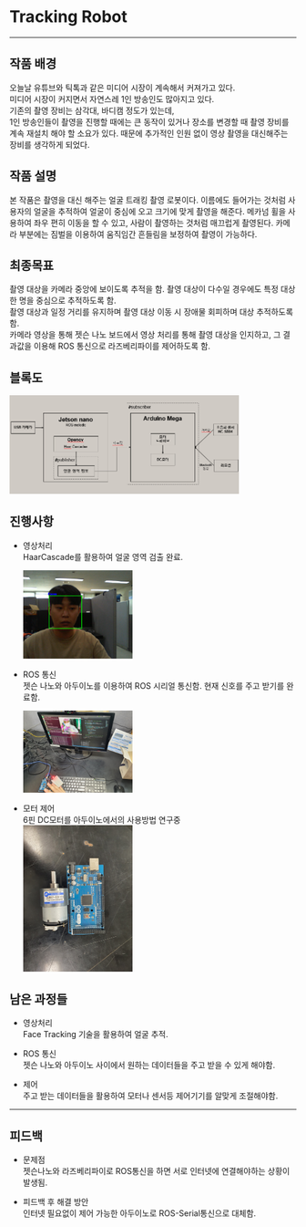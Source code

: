 # Tracking Robot
***
## 작품 배경  

오늘날 유튜브와 틱톡과 같은 미디어 시장이 계속해서 커져가고 있다.   
미디어 시장이 커지면서 자연스레 1인 방송인도 많아지고 있다.  
기존의 촬영 장비는 삼각대, 바디캠 정도가 있는데,   
1인 방송인들이 촬영을 진행할 때에는 큰 동작이 있거나 장소를 변경할 때 촬영 장비를 계속 재설치 해야 할 소요가 있다. 때문에 추가적인 인원 없이 영상 촬영을 대신해주는 장비를 생각하게 되었다.  

## 작품 설명
본 작품은 촬영을 대신 해주는 얼굴 트래킹 촬영 로봇이다. 이름에도 들어가는 것처럼 사용자의 얼굴을 추적하여 얼굴이 중심에 오고 크기에 맞게 촬영을 해준다. 메카넘 휠을 사용하여 좌우 편히 이동을 할 수 있고, 사람이 촬영하는 것처럼 매끄럽게 촬영된다. 카메라 부분에는 짐벌을 이용하여 움직임간 흔들림을 보정하여 촬영이 가능하다.

## 최종목표

촬영 대상을 카메라 중앙에 보이도록 추적을 함. 촬영 대상이 다수일 경우에도 특정 대상 한 명을 중심으로 추적하도록 함.  
촬영 대상과 일정 거리를 유지하며 촬영 대상 이동 시 장애물 회피하며 대상 추적하도록 함.  
카메라 영상을 통해 젯슨 나노 보드에서 영상 처리를 통해 촬영 대상을 인지하고, 그 결과값을 이용해 ROS 통신으로 라즈베리파이를 제어하도록 함.  

## 블록도

<img src="./img/블록도.png" width="80%" height="60%" title="px(픽셀) 크기 설정" alt="ROS"></img>

## 진행사항
* 영상처리   
  HaarCascade를 활용하여 얼굴 영역 검출 완료.   
     
  <img src="./img/얼굴영역검출.png" width="40%" height="30%" title="px(픽셀) 크기 설정" alt="Face Detection"></img>
   
* ROS 통신   
젯슨 나노와 아두이노를 이용하여 ROS 시리얼 통신함. 현재 신호를 주고 받기를 완료함.   
   
  <img src="./img/ros통신 활용.jpg" width="40%" height="30%" title="px(픽셀) 크기 설정" alt="ROS"></img>
* 모터 제어   
6핀 DC모터를 아두이노에서의 사용방법 연구중   
  <img src="./img/DC모터.jpg" width="40%" height="30%" title="px(픽셀) 크기 설정" alt="ROS"></img>

## 남은 과정들

* 영상처리   
  Face Tracking 기술을 활용하여 얼굴 추적.
   
* ROS 통신   
  젯슨 나노와 아두이노 사이에서 원하는 데이터들을 주고 받을 수 있게 해야함.

* 제어   
  주고 받는 데이터들을 활용하여 모터나 센서등 제어기기를 알맞게 조절해야함.
  

***
## 피드백
* 문제점   
  젯슨나노와 라즈베리파이로 ROS통신을 하면 서로 인터넷에 연결해야하는 상황이 발생됨.   
  

* 피드백 후 해결 방안   
  인터넷 필요없이 제어 가능한 아두이노로 ROS-Serial통신으로 대체함.   
    
